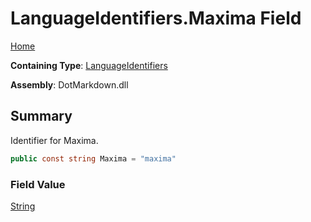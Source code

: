 # LanguageIdentifiers\.Maxima Field

[Home](../../../README.md)

**Containing Type**: [LanguageIdentifiers](../README.md)

**Assembly**: DotMarkdown\.dll

## Summary

Identifier for Maxima\.

```csharp
public const string Maxima = "maxima"
```

### Field Value

[String](https://docs.microsoft.com/en-us/dotnet/api/system.string)

